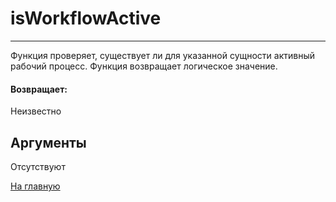 # isWorkflowActive

---

Функция проверяет, существует ли для указанной сущности активный рабочий процесс. Функция возвращает логическое значение.

#### Возвращает:

Неизвестно

## Аргументы

Отсутствуют



[На главную](./ecmfunctions/)
